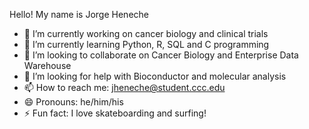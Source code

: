 Hello! My name is Jorge Heneche

- 🔭 I’m currently working on cancer biology and clinical trials
- 🌱 I’m currently learning Python, R, SQL and C programming
- 👯 I’m looking to collaborate on Cancer Biology and Enterprise Data Warehouse
- 🤔 I’m looking for help with Bioconductor and molecular analysis
- 📫 How to reach me: jheneche@student.ccc.edu
- 😄 Pronouns: he/him/his
- ⚡ Fun fact: I love skateboarding and surfing!
